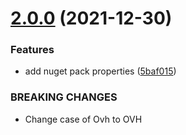 # [2.0.0](https://github.com/inulogic/OVHCredentials/compare/v1.0.0...v2.0.0) (2021-12-30)


### Features

* add nuget pack properties ([5baf015](https://github.com/inulogic/OVHCredentials/commit/5baf015b82ad02fe71d82054dd1d262807d9d0f4))


### BREAKING CHANGES

* Change case of Ovh to OVH
